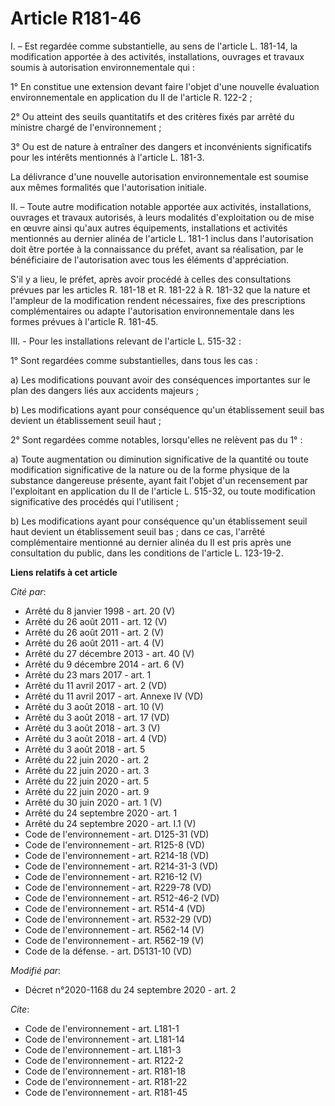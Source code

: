 # Article R181-46

I. – Est regardée comme substantielle, au sens de l'article L. 181-14, la modification apportée à des activités,
installations, ouvrages et travaux soumis à autorisation environnementale qui :

1° En constitue une extension devant faire l'objet d'une nouvelle évaluation environnementale en application du II de
l'article R. 122-2 ;

2° Ou atteint des seuils quantitatifs et des critères fixés par arrêté du ministre chargé de l'environnement ;

3° Ou est de nature à entraîner des dangers et inconvénients significatifs pour les intérêts mentionnés à l'article L. 181-3.

La délivrance d'une nouvelle autorisation environnementale est soumise aux mêmes formalités que l'autorisation initiale.

II. – Toute autre modification notable apportée aux activités, installations, ouvrages et travaux autorisés, à leurs
modalités d'exploitation ou de mise en œuvre ainsi qu'aux autres équipements, installations et activités mentionnés au
dernier alinéa de l'article L. 181-1 inclus dans l'autorisation doit être portée à la connaissance du préfet, avant sa
réalisation, par le bénéficiaire de l'autorisation avec tous les éléments d'appréciation.

S'il y a lieu, le préfet, après avoir procédé à celles des consultations prévues par les articles R. 181-18 et R. 181-22 à R.
181-32 que la nature et l'ampleur de la modification rendent nécessaires, fixe des prescriptions complémentaires ou adapte
l'autorisation environnementale dans les formes prévues à l'article R. 181-45.

III. - Pour les installations relevant de l'article L. 515-32 :

1° Sont regardées comme substantielles, dans tous les cas :

a) Les modifications pouvant avoir des conséquences importantes sur le plan des dangers liés aux accidents majeurs ;

b) Les modifications ayant pour conséquence qu'un établissement seuil bas devient un établissement seuil haut ;

2° Sont regardées comme notables, lorsqu'elles ne relèvent pas du 1° :

a) Toute augmentation ou diminution significative de la quantité ou toute modification significative de la nature ou de la
forme physique de la substance dangereuse présente, ayant fait l'objet d'un recensement par l'exploitant en application du II
de l'article L. 515-32, ou toute modification significative des procédés qui l'utilisent ;

b) Les modifications ayant pour conséquence qu'un établissement seuil haut devient un établissement seuil bas ; dans ce cas,
l'arrêté complémentaire mentionné au dernier alinéa du II est pris après une consultation du public, dans les conditions de
l'article L. 123-19-2.

**Liens relatifs à cet article**

_Cité par_:

  - Arrêté du 8 janvier 1998 - art. 20 (V)
  - Arrêté du 26 août 2011 - art. 12 (V)
  - Arrêté du 26 août 2011 - art. 2 (V)
  - Arrêté du 26 août 2011 - art. 4 (V)
  - Arrêté du 27 décembre 2013 - art. 40 (V)
  - Arrêté du 9 décembre 2014 - art. 6 (V)
  - Arrêté du 23 mars 2017 - art. 1
  - Arrêté du 11 avril 2017 - art. 2 (VD)
  - Arrêté du 11 avril 2017 - art. Annexe IV (VD)
  - Arrêté du 3 août 2018 - art. 10 (V)
  - Arrêté du 3 août 2018 - art. 17 (VD)
  - Arrêté du 3 août 2018 - art. 3 (V)
  - Arrêté du 3 août 2018 - art. 4 (VD)
  - Arrêté du 3 août 2018 - art. 5
  - Arrêté du 22 juin 2020 - art. 2
  - Arrêté du 22 juin 2020 - art. 3
  - Arrêté du 22 juin 2020 - art. 5
  - Arrêté du 22 juin 2020 - art. 9
  - Arrêté du 30 juin 2020 - art. 1 (V)
  - Arrêté du 24 septembre 2020 - art. 1
  - Arrêté du 24 septembre 2020 - art. I.1 (V)
  - Code de l'environnement - art. D125-31 (VD)
  - Code de l'environnement - art. R125-8 (VD)
  - Code de l'environnement - art. R214-18 (VD)
  - Code de l'environnement - art. R214-31-3 (VD)
  - Code de l'environnement - art. R216-12 (V)
  - Code de l'environnement - art. R229-78 (VD)
  - Code de l'environnement - art. R512-46-2 (VD)
  - Code de l'environnement - art. R514-4 (VD)
  - Code de l'environnement - art. R532-29 (VD)
  - Code de l'environnement - art. R562-14 (V)
  - Code de l'environnement - art. R562-19 (V)
  - Code de la défense. - art. D5131-10 (VD)

_Modifié par_:

  - Décret n°2020-1168 du 24 septembre 2020 - art. 2

_Cite_:

  - Code de l'environnement - art. L181-1
  - Code de l'environnement - art. L181-14
  - Code de l'environnement - art. L181-3
  - Code de l'environnement - art. R122-2
  - Code de l'environnement - art. R181-18
  - Code de l'environnement - art. R181-22
  - Code de l'environnement - art. R181-45
